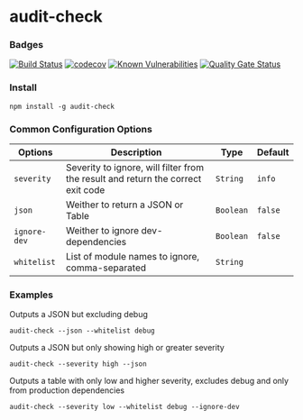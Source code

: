 # audit-check

### Badges  
[![Build Status](https://travis-ci.org/lee5i3/audit-check.svg?branch=master)](https://travis-ci.org/lee5i3/audit-check)
[![codecov](https://codecov.io/gh/lee5i3/audit-check/branch/master/graph/badge.svg)](https://codecov.io/gh/lee5i3/audit-check)
[![Known Vulnerabilities](https://snyk.io/test/github/lee5i3/audit-check/badge.svg)](https://snyk.io/test/github/lee5i3/audit-check)
[![Quality Gate Status](https://sonarcloud.io/api/project_badges/measure?project=lee5i3_audit-check&metric=alert_status)](https://sonarcloud.io/dashboard?id=lee5i3_audit-check)

### Install
```
npm install -g audit-check
```

### Common Configuration Options
| Options | Description  | Type | Default  |
|---|---|---|---|
| ```severity``` | Severity to ignore, will filter from the result and return the correct exit code | ```String```  | ```info```  |
| ```json``` | Weither to return a JSON or Table | ```Boolean```  | ```false```  |
| ```ignore-dev``` | Weither to ignore dev-dependencies  | ```Boolean```  | ```false``` |
| ```whitelist``` | List of module names to ignore, comma-separated | ```String``` | |

### Examples

Outputs a JSON but excluding debug
```
audit-check --json --whitelist debug
```

Outputs a JSON but only showing high or greater severity
```
audit-check --severity high --json
```

Outputs a table with only low and higher severity, excludes debug and only from production dependencies
```
audit-check --severity low --whitelist debug --ignore-dev
```